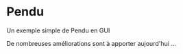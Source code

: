 Pendu
=====

Un exemple simple de Pendu en GUI

De nombreuses améliorations sont à apporter aujourd'hui ...
